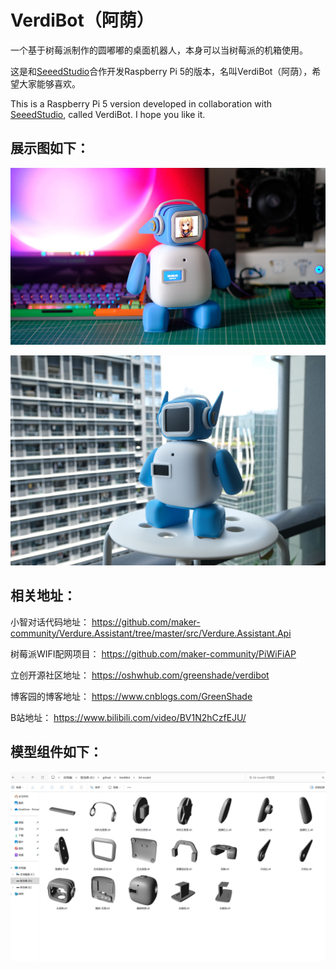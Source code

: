 # VerdiBot（阿荫）
一个基于树莓派制作的圆嘟嘟的桌面机器人，本身可以当树莓派的机箱使用。

这是和[SeeedStudio](https://www.seeedstudio.com/)合作开发Raspberry Pi 5的版本，名叫VerdiBot（阿荫），希望大家能够喜欢。

This is a Raspberry Pi 5 version developed in collaboration with [SeeedStudio](https://www.seeedstudio.com/), called VerdiBot. I hope you like it.

## 展示图如下：

![show1](/assets/show1.jpg)

![show2](/assets/show2.jpg)

## 相关地址：

小智对话代码地址：
https://github.com/maker-community/Verdure.Assistant/tree/master/src/Verdure.Assistant.Api

树莓派WIFI配网项目：
https://github.com/maker-community/PiWiFiAP

立创开源社区地址：
https://oshwhub.com/greenshade/verdibot

博客园的博客地址：
https://www.cnblogs.com/GreenShade

B站地址：
https://www.bilibili.com/video/BV1N2hCzfEJU/

## 模型组件如下：

![show3](/assets/3d-model.png)



